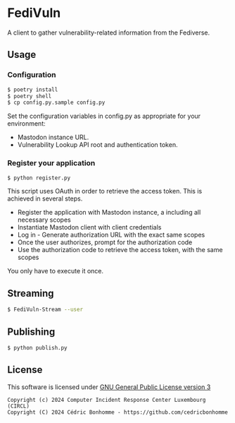 # FediVuln

A client to gather vulnerability-related information from the Fediverse.

## Usage

### Configuration

```bash
$ poetry install
$ poetry shell
$ cp config.py.sample config.py
```

Set the configuration variables in config.py as appropriate for your environment:

- Mastodon instance URL.
- Vulnerability Lookup API root and authentication token.


### Register your application

```bash
$ python register.py
```

This script uses OAuth in order to retrieve the access token. This is achieved in several steps.

- Register the application with Mastodon instance, a including all necessary scopes
- Instantiate Mastodon client with client credentials
- Log in - Generate authorization URL with the exact same scopes
- Once the user authorizes, prompt for the authorization code
- Use the authorization code to retrieve the access token, with the same scopes

You only have to execute it once.


## Streaming


```bash
$ FediVuln-Stream --user
```


## Publishing

```bash
$ python publish.py
```


## License

This software is licensed under
[GNU General Public License version 3](https://www.gnu.org/licenses/gpl-3.0.html)

~~~
Copyright (c) 2024 Computer Incident Response Center Luxembourg (CIRCL)
Copyright (C) 2024 Cédric Bonhomme - https://github.com/cedricbonhomme
~~~
